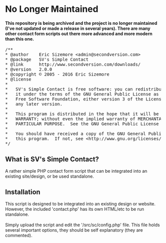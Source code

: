 # No Longer Maintained
#### This repository is being archived and the project is no longer maintained (I've not updated or made a release in several years). There are many other contact form scripts out there more advanced and more modern than this one.

<pre>
/**
* @author    Eric Sizemore &lt;admin@secondversion.com&gt;
* @package   SV's Simple Contact
* @link      http://www.secondversion.com/downloads/
* @version   2.0.0
* @copyright &copy; 2005 - 2016 Eric Sizemore
* @license
*
*	SV's Simple Contact is free software: you can redistribute it and/or modify
*	it under the terms of the GNU General Public License as published by the 
*	Free Software Foundation, either version 3 of the License, or (at your option) 
*	any later version.
*
*	This program is distributed in the hope that it will be useful, but WITHOUT ANY 
*	WARRANTY; without even the implied warranty of MERCHANTABILITY or FITNESS FOR A 
*	PARTICULAR PURPOSE.  See the GNU General Public License for more details.
*
*	You should have received a copy of the GNU General Public License along with 
*	this program.  If not, see &lt;http://www.gnu.org/licenses/&gt;.
*/
</pre>

<h2>What is SV's Simple Contact?</h2>
A rather simple PHP contact form script that can be integrated into an existing 
site/design, or be used standalone.

<h2>Installation</h2>
This script is designed to be integrated into an existing design or website. However,
the included 'contact.php' has its own HTML/etc to be run standalone.
<br /><br />
Simply upload the script and edit the '/src/sc/config.php' file. This file holds 
several important options, they should be self explanatory (they are commented).
